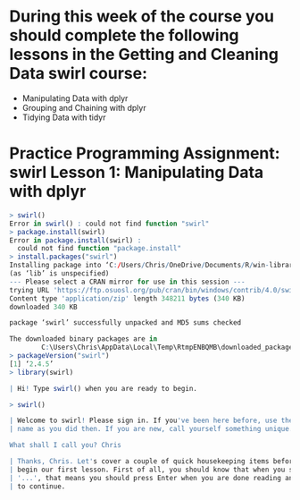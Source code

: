 # During this week of the course you should complete the following lessons in the Getting and Cleaning Data swirl course:
- Manipulating Data with dplyr
- Grouping and Chaining with dplyr
- Tidying Data with tidyr

# Practice Programming Assignment: swirl Lesson 1: Manipulating Data with dplyr
```R
> swirl()
Error in swirl() : could not find function "swirl"
> package.install(swirl)
Error in package.install(swirl) : 
  could not find function "package.install"
> install.packages("swirl")
Installing package into ‘C:/Users/Chris/OneDrive/Documents/R/win-library/4.0’
(as ‘lib’ is unspecified)
--- Please select a CRAN mirror for use in this session ---
trying URL 'https://ftp.osuosl.org/pub/cran/bin/windows/contrib/4.0/swirl_2.4.5.zip'
Content type 'application/zip' length 348211 bytes (340 KB)
downloaded 340 KB

package ‘swirl’ successfully unpacked and MD5 sums checked

The downloaded binary packages are in
        C:\Users\Chris\AppData\Local\Temp\RtmpENBQMB\downloaded_packages
> packageVersion("swirl")
[1] ‘2.4.5’
> library(swirl)

| Hi! Type swirl() when you are ready to begin.

> swirl()

| Welcome to swirl! Please sign in. If you've been here before, use the same
| name as you did then. If you are new, call yourself something unique.

What shall I call you? Chris

| Thanks, Chris. Let's cover a couple of quick housekeeping items before we
| begin our first lesson. First of all, you should know that when you see
| '...', that means you should press Enter when you are done reading and ready
| to continue.
```

